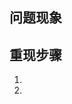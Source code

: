 ﻿---
name: 缺陷反馈
about: 提供一个缺陷复现步骤帮助我们修复问题
---

<!-- 在提交这个反馈前请确保当前 issue 中没有相同的问题 -->
<!-- 请使用最新版本的代码确保你反馈的问题尚未修复 -->

## 问题现象

## 重现步骤

1.
2.
